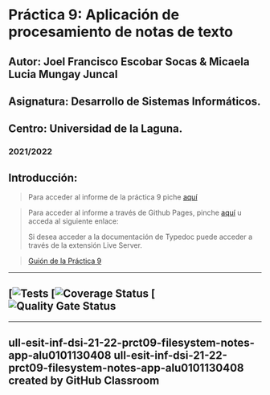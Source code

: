 # Práctica 9: Aplicación de procesamiento de notas de texto
## Autor: Joel Francisco Escobar Socas & Micaela Lucia Mungay Juncal
## Asignatura: Desarrollo de Sistemas Informáticos.
## Centro: Universidad de la Laguna.
### 2021/2022


## Introducción:

> Para acceder al informe de la práctica 9 piche [aquí]()

> Para acceder al informe a través de Github Pages, pinche [aquí]() u acceda al siguiente enlace:
> 
> Si desea acceder a la documentación de Typedoc puede acceder a través de la extensión Live Server.

> [Guión de la Práctica 9](https://ull-esit-inf-dsi-2122.github.io/prct09-filesystem-notes-app/) 

--- 
[![Tests]()
[![Coverage Status]()
[![Quality Gate Status]()
---

---
ull-esit-inf-dsi-21-22-prct09-filesystem-notes-app-alu0101130408
ull-esit-inf-dsi-21-22-prct09-filesystem-notes-app-alu0101130408 created by GitHub Classroom
---
